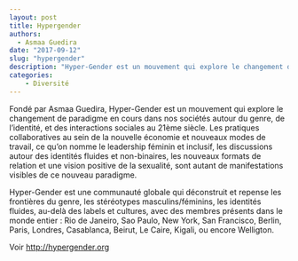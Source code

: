 ```yaml
---
layout: post
title: Hypergender
authors: 
  - Asmaa Guedira
date: "2017-09-12"
slug: "hypergender"
description: "Hyper-Gender est un mouvement qui explore le changement de paradigme en cours dans nos sociétés autour du genre, de l’identité, et des interactions sociales au 21ème siècle."
categories:
    - Diversité
---
```


Fondé par Asmaa Guedira, Hyper-Gender est un mouvement qui explore le changement de paradigme en cours dans nos sociétés autour du genre, de l’identité, et des interactions sociales au 21ème siècle. Les pratiques collaboratives au sein de la nouvelle économie et nouveaux modes de travail, ce qu’on nomme le leadership féminin et inclusif, les discussions autour des identités fluides et non-binaires, les nouveaux formats de relation et une vision positive de la sexualité, sont autant de manifestations visibles de ce nouveau paradigme. 

Hyper-Gender est une communauté globale qui déconstruit et repense les frontières du genre, les stéréotypes masculins/féminins, les identités fluides, au-delà des labels et cultures, avec des membres présents dans le monde entier : Rio de Janeiro, Sao Paulo, New York, San Francisco, Berlin, Paris, Londres, Casablanca, Beirut, Le Caire, Kigali, ou encore Welligton.

Voir <http://hypergender.org>
